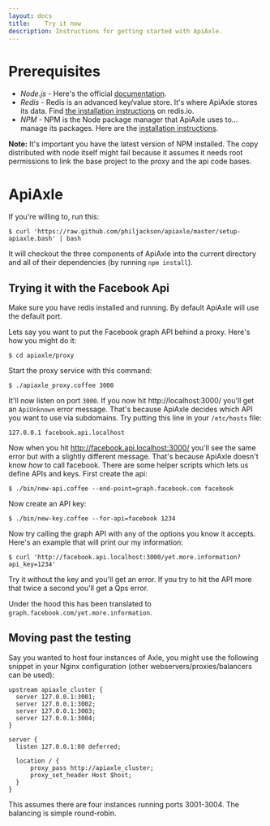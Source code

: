 ```yaml
---
layout: docs
title:    Try it now
description: Instructions for getting started with ApiAxle.
---
```


# Prerequisites

* *Node.js* - Here's the official
  [documentation](https://github.com/joyent/node/wiki/Installation).
* *Redis* - Redis is an advanced key/value store. It's where ApiAxle
  stores its data. Find [the installation
  instructions](http://redis.io/download) on redis.io.
* *NPM* - NPM is the Node package manager that ApiAxle uses to... manage its
  packages. Here are the [installation
  instructions](http://npmjs.org/).

**Note:** It's important you have the latest version of NPM
installed. The copy distributed with node itself might fail because it
assumes it needs root permissions to link the base project to the
proxy and the api code bases.

# ApiAxle

If you're willing to, run this:

    $ curl 'https://raw.github.com/philjackson/apiaxle/master/setup-apiaxle.bash' | bash

It will checkout the three components of ApiAxle into the current
directory and all of their dependencies (by running `npm
install`).

## Trying it with the Facebook Api

Make sure you have redis installed and running. By default ApiAxle
will use the default port.

Lets say you want to put the Facebook graph API behind a proxy. Here's
how you might do it:

    $ cd apiaxle/proxy

Start the proxy service with this command:

    $ ./apiaxle_proxy.coffee 3000

It'll now listen on port `3000`. If you now hit http://localhost:3000/
you'll get an `ApiUnknown` error message. That's because ApiAxle
decides which API you want to use via subdomains. Try putting this
line in your `/etc/hosts` file:

    127.0.0.1 facebook.api.localhost

Now when you hit http://facebook.api.localhost:3000/ you'll see the
same error but with a slightly different message. That's because
ApiAxle doesn't know *how* to call facebook. There are some helper
scripts which lets us define APIs and keys. First create the api:

    $ ./bin/new-api.coffee --end-point=graph.facebook.com facebook

Now create an API key:

    $ ./bin/new-key.coffee --for-api=facebook 1234

Now try calling the graph API with any of the options you know it
accepts. Here's an example that will print our my information:

    $ curl 'http://facebook.api.localhost:3000/yet.more.information?api_key=1234'

Try it without the key and you'll get an error. If you try to hit the
API more that twice a second you'll get a Qps error.

Under the hood this has been translated to
`graph.facebook.com/yet.more.information`.

## Moving past the testing

Say you wanted to host four instances of Axle, you might use the
following snippet in your Nginx configuration (other
webservers/proxies/balancers can be used):

    upstream apiaxle_cluster {
      server 127.0.0.1:3001;
      server 127.0.0.1:3002;
      server 127.0.0.1:3003;
      server 127.0.0.1:3004;
    }

    server {
      listen 127.0.0.1:80 deferred;

      location / {
          proxy_pass http://apiaxle_cluster;
          proxy_set_header Host $host;
      }
    }

This assumes there are four instances running ports 3001-3004. The
balancing is simple round-robin.
